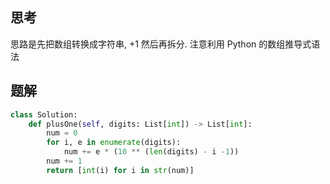## 思考

思路是先把数组转换成字符串, +1 然后再拆分.
注意利用 Python 的数组推导式语法

## 题解

```python
class Solution:
    def plusOne(self, digits: List[int]) -> List[int]:
        num = 0
        for i, e in enumerate(digits):
            num += e * (10 ** (len(digits) - i -1))
        num += 1
        return [int(i) for i in str(num)]
```

